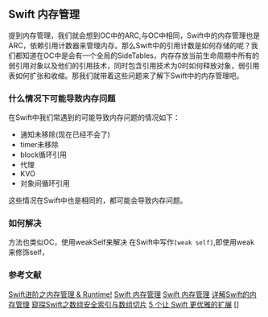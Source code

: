 ## Swift 内存管理

提到内存管理，我们就会想到OC中的ARC,与OC中相同，Swift中的内存管理也是ARC，依赖引用计数器来管理内存。那么Swift中的引用计数是如何存储的呢？我们都知道在OC中是会有一个全局的SideTables，内存存放当前生命周期中所有的弱引用对象以及他们的引用技术，同时包含引用技术为0时如何释放对象，弱引用表如何扩张和收缩。那我们就带着这些问题来了解下Swift中的内存管理吧。


### 什么情况下可能导致内存问题

在Swift中我们常遇到的可能导致内存问题的情况如下：

- 通知未移除(现在已经不会了)
- timer未移除
- block循环引用
- 代理
- KVO
- 对象间循环引用

这些情况在Swift中也是相同的，都可能会导致内存问题。

### 如何解决

方法也类似OC，使用weakSelf来解决 在Swift中写作`[weak self]`,即使用weak 来修饰self，





### 参考文献

[Swift进阶之内存管理 & Runtime!](https://zhuanlan.zhihu.com/p/376270278)
[Swift 内存管理](https://juejin.cn/post/7057832524663226405)
[Swift 内存管理](https://www.jianshu.com/p/07d49ddc98b1)
[详解Swift的内存管理](https://www.jb51.net/article/210839.htm)
[窥探Swift之数组安全索引与数组切片](https://cloud.tencent.com/developer/article/1018584)
[5 个让 Swift 更优雅的扩展](https://juejin.cn/post/7026271045652840461)
[]